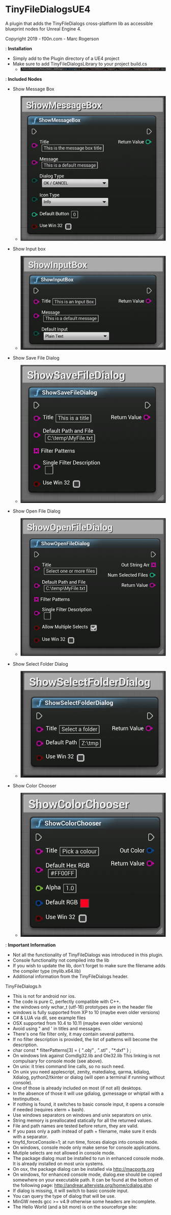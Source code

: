 # TinyFileDialogsUE4
A plugin that adds the TinyFileDialogs cross-platform lib as accessible blueprint nodes for Unreal Engine 4.

Copyright 2019 - f00n.com - Marc Rogerson

: **Installation**
* Simply add to the Plugin directory of a UE4 project
* Make sure to add TinyFileDialogsLibrary to your project build.cs
  * ![TinyFileDialogs Dependency](https://github.com/Doublezer0/TinyFileDialogsUE4/blob/master/Documentation/img/dependency.JPG)

: **Included Nodes**
* Show Message Box
  * ![TinyFileDialogs ShowMessageBox](https://github.com/Doublezer0/TinyFileDialogsUE4/blob/master/Documentation/img/ShowMessageBox.JPG)

* Show Input box
  * ![TinyFileDialogs ShowInputBox](https://github.com/Doublezer0/TinyFileDialogsUE4/blob/master/Documentation/img/ShowInputBox.JPG)
  
* Show Save File Dialog
  * ![TinyFileDialogs ShowSaveFileDialog](https://github.com/Doublezer0/TinyFileDialogsUE4/blob/master/Documentation/img/ShowSaveFileDialog.JPG)
  
* Show Open File Dialog
  * ![TinyFileDialogs ShowOpenFileDialog](https://github.com/Doublezer0/TinyFileDialogsUE4/blob/master/Documentation/img/ShowOpenFileDialog.JPG)
  
* Show Select Folder Dialog
  * ![TinyFileDialogs ShowSelectFolderDialog](https://github.com/Doublezer0/TinyFileDialogsUE4/blob/master/Documentation/img/ShowSelectFolderDialog.JPG)
  
* Show Color Chooser
  * ![TinyFileDialogs ShowColorChooser](https://github.com/Doublezer0/TinyFileDialogsUE4/blob/master/Documentation/img/ShowColorChooser.JPG)


: **Important Information**
* Not all the functionality of TinyFileDialogs was introduced in this plugin.
* Console functionality not compiled into the lib
* If you wish to update the lib, don't forget to make sure the filename adds the compiler type (mylib.x64.lib)
* Additional information from the TinyFileDialogs header.
 
 TinyFileDialogs.h
- This is not for android nor ios.
- The code is pure C, perfectly compatible with C++.
- the windows only wchar_t (utf-16) prototypes are in the header file
- windows is fully supported from XP to 10 (maybe even older versions)
- C# & LUA via dll, see example files
- OSX supported from 10.4 to 10.11 (maybe even older versions)
- Avoid using " and ' in titles and messages.
- There's one file filter only, it may contain several patterns.
- If no filter description is provided,
  the list of patterns will become the description.
- char const * filterPatterns[3] = { "*.obj" , "*.stl" , "*.dxf" } ;
- On windows link against Comdlg32.lib and Ole32.lib
  This linking is not compulsary for console mode (see above).
- On unix: it tries command line calls, so no such need.
- On unix you need applescript, zenity, matedialog, qarma, kdialog, Xdialog,
  python2/tkinter or dialog (will open a terminal if running without console).
- One of those is already included on most (if not all) desktops.
- In the absence of those it will use gdialog, gxmessage or whiptail
  with a textinputbox.
- If nothing is found, it switches to basic console input,
  it opens a console if needed (requires xterm + bash).
- Use windows separators on windows and unix separators on unix.
- String memory is preallocated statically for all the returned values.
- File and path names are tested before return, they are valid.
- If you pass only a path instead of path + filename,
  make sure it ends with a separator.
- tinyfd_forceConsole=1; at run time, forces dialogs into console mode.
- On windows, console mode only make sense for console applications.
- Mutiple selects are not allowed in console mode.
- The package dialog must be installed to run in enhanced console mode.
  It is already installed on most unix systems.
- On osx, the package dialog can be installed via http://macports.org
- On windows, for enhanced console mode,
  dialog.exe should be copied somewhere on your executable path.
  It can be found at the bottom of the following page:
  http://andrear.altervista.org/home/cdialog.php
- If dialog is missing, it will switch to basic console input.
- You can query the type of dialog that will be use.
- MinGW needs gcc >= v4.9 otherwise some headers are incomplete.
- The Hello World (and a bit more) is on the sourceforge site:
